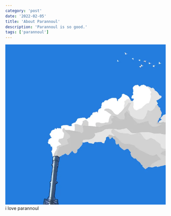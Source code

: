 ```yaml
---
category: 'post'
date: '2022-02-05'
title: 'About Parannoul'
description: 'Parannoul is so good.'
tags: ['parannoul']
---
```


![Parannoul](./parannoul.jpg)
i love parannoul
